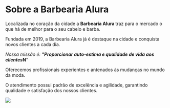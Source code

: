 <h1>Sobre a Barbearia Alura</h1>

Localizada no coração da cidade a <strong>Barbearia Alura </strong> traz para o mercado o que há de melhor para o seu cabelo e barba.
<p>Fundada em 2019, a Barbearia Alura já é destaque na cidade e conquista novos clientes a cada dia.
<p><em>Nossa missão é: <strong>"Proporcionar auto-estima e qualidade de vida aos clientes</em>N</strong>"
<p>Oferecemos profissionais experientes e antenados às mudanças no mundo da moda.
<p>O atendimento possui padrão de excelência e agilidade, garantindo qualidade e satisfação dos nossos clientes.

![](https://imagens-revista.vivadecora.com.br/uploads/2020/11/A-lumin%C3%A1ria-trilho-traz-uma-nova-perspectiva-par-aa-decora%C3%A7%C3%A3o-de-barbearia.-Fonte-Pinterest.jpg)
